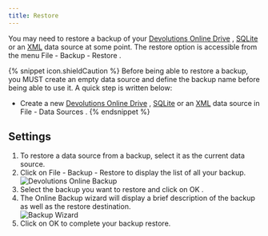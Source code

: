 ```yaml
---
title: Restore
---
```

You may need to restore a backup of your [Devolutions Online Drive](/rdm/mac/data-sources/data-sources-types/online-drive/) , [SQLite](/rdm/mac/data-sources/data-sources-types/sqlite/) or an [XML](/rdm/mac/data-sources/data-sources-types/xml/) data source at some point. The restore option is accessible from the menu File - Backup - Restore .  

{% snippet icon.shieldCaution %} 
Before being able to restore a backup, you MUST create an empty data source and define the backup name before being able to use it. A quick step is written below:  

* Create a new [Devolutions Online Drive](/rdm/mac/data-sources/data-sources-types/online-drive/) , [SQLite](/rdm/mac/data-sources/data-sources-types/sqlite/) or an [XML](/rdm/mac/data-sources/data-sources-types/xml/) data source in File - Data Sources . 
{% endsnippet %}
 
## Settings 

1. To restore a data source from a backup, select it as the current data source. 
1. Click on File - Backup - Restore to display the list of all your backup.  
![Devolutions Online Backup](/img/en/rdm/mac/clip10092.png) 
1. Select the backup you want to restore and click on OK . 
1. The Online Backup wizard will display a brief description of the backup as well as the restore destination.  
![Backup Wizard](/img/en/rdm/mac/clip10093.png) 
1. Click on OK to complete your backup restore. 

